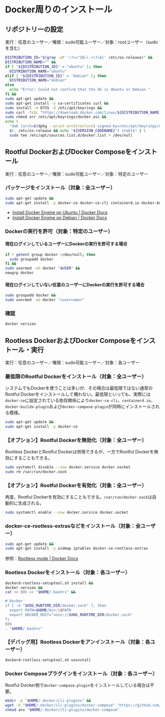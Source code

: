 # Docker周りのインストール
## リポジトリーの設定
実行：任意のユーザー／権限：sudo可能ユーザー／対象：rootユーザー（sudoを含む）
```bash
DISTRIBUTION_ID="$(grep -oP '(?<=^ID=).+(?=$)' /etc/os-release)" &&
DISTRIBUTION_NAME="" &&
if [ "${DISTRIBUTION_ID}" = "ubuntu" ]; then
  DISTRIBUTION_NAME="ubuntu"
elif [ "${DISTRIBUTION_ID}" = "debian" ]; then
  DISTRIBUTION_NAME="debian"
else
  echo "Error: Could not confirm that the OS is Ubuntu or Debian."
fi &&
sudo apt-get update &&
sudo apt-get install -y ca-certificates curl &&
sudo install -m 0755 -d /etc/apt/keyrings &&
sudo curl -fsSL "https://download.docker.com/linux/${DISTRIBUTION_NAME}/gpg" -o /etc/apt/keyrings/docker.asc &&
sudo chmod a+r /etc/apt/keyrings/docker.asc &&
echo \
  "deb [arch=$(dpkg --print-architecture) signed-by=/etc/apt/keyrings/docker.asc] https://download.docker.com/linux/${DISTRIBUTION_NAME} \
  $(. /etc/os-release && echo "${VERSION_CODENAME}") stable" | \
  sudo tee /etc/apt/sources.list.d/docker.list > /dev/null
```

## Rootful DockerおよびDocker Composeをインストール
実行：任意のユーザー／権限：sudo可能ユーザー／対象：特定のユーザー

### パッケージをインストール（対象：全ユーザー）
```bash
sudo apt-get update &&
sudo apt-get install -y docker-ce docker-ce-cli containerd.io docker-buildx-plugin docker-compose-plugin
```
- [Install Docker Engine on Ubuntu | Docker Docs](https://docs.docker.com/engine/install/ubuntu/)
- [Install Docker Engine on Debian | Docker Docs](https://docs.docker.com/engine/install/debian/)

### Dockerの実行を許可（対象：特定のユーザー）
#### 現在ログインしているユーザーにDockerの実行を許可する場合
```bash
if ! getent group docker >/dev/null; then
  sudo groupadd docker
fi &&
sudo usermod -aG docker "$USER" &&
newgrp docker
```

#### 現在ログインしていない任意のユーザーにDockerの実行を許可する場合
```bash
sudo groupadd docker &&
sudo usermod -aG docker "<username>"
```

### 確認
```bash
docker version
```

## Rootless DockerおよびDocker Composeをインストール・実行
実行：任意のユーザー／権限：sudo可能ユーザー／対象：各ユーザー

### 最低限のRootful Dockerをインストール（対象：全ユーザー）
システムでもDockerを使うことは多いが、その場合は最低限ではない通常のRootful Dockerをインストールして構わない。最低限といっても、実際には`docker-ce`に設定されている依存関係により`docker-ce-cli`、`containerd.io`、`docker-buildx-plugin`および`docker-compose-plugin`が同時にインストールされる模様。
```bash
sudo apt-get update &&
sudo apt-get install -y docker-ce
```

### 【オプション】Rootful Dockerを無効化（対象：全ユーザー）
Rootless DockerとRootful Dockerは併用できるが、一方でRootful Dockerを無効にすることもできる。
```bash
sudo systemctl disable --now docker.service docker.socket
sudo rm /var/run/docker.sock
```

### 【オプション】Rootful Dockerを有効化（対象：全ユーザー）
再度、Rootful Dockerを有効にすることもできる。`/var/run/docker.sock`は自動的に生成される。
```bash
sudo systemctl enable --now docker.service docker.socket
```

### docker-ce-rootless-extrasなどをインストール（対象：全ユーザー）
```bash
sudo apt-get update &&
sudo apt-get install -y uidmap iptables docker-ce-rootless-extras
```
参照：[Rootless mode | Docker Docs](https://docs.docker.com/engine/security/rootless/)

### Rootless Dockerをインストール（対象：各ユーザー）
```bash
dockerd-rootless-setuptool.sh install &&
docker version &&
cat << EOS >> "$HOME/.bashrc" &&

# Docker
if [ -e "$XDG_RUNTIME_DIR/docker.sock" ]; then
  export PATH=$HOME/bin:\$PATH
  export DOCKER_HOST="unix://$XDG_RUNTIME_DIR/docker.sock"
fi
EOS
. "$HOME/.bashrc"
```

### 【デバッグ用】Rootless Dockerをアンインストール（対象：各ユーザー）
```bash
dockerd-rootless-setuptool.sh uninstall
```

### Docker Composeプラグインをインストール（対象：各ユーザー）
Rootful Docker側で`docker-compose-plugin`をインストールしている場合は不要。
```bash
mkdir -p "$HOME/.docker/cli-plugins" &&
wget -O "$HOME/.docker/cli-plugins/docker-compose" "https://github.com/docker/compose/releases/latest/download/docker-compose-$(uname -s)-$(uname -m)" &&
chmod a+x "$HOME/.docker/cli-plugins/docker-compose"
```
